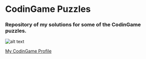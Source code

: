 # CodinGame Puzzles

### Repository of my solutions for some of the CodinGame puzzles. 


![alt text](https://www.codingame.com/certification/WJS-dPUjYDxmHxEsO5bzGA "CodinGame Python Certificate")

[My CodinGame Profile](https://www.codingame.com/profile/5e6ddc7dff069ebd80db9770688f16025572045)

